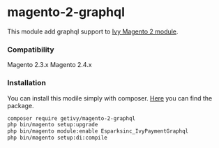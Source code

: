 # magento-2-graphql

This module add graphql support to [Ivy Magento 2 module](https://packagist.org/packages/getivy/magento-2).

### Compatibility

Magento 2.3.x
Magento 2.4.x

### Installation

You can install this modile simply with composer. [Here](https://packagist.org/packages/getivy/magento-2-graphql) you can find the package.

```bash
composer require getivy/magento-2-graphql
php bin/magento setup:upgrade
php bin/magento module:enable Esparksinc_IvyPaymentGraphql
php bin/magento setup:di:compile
```
